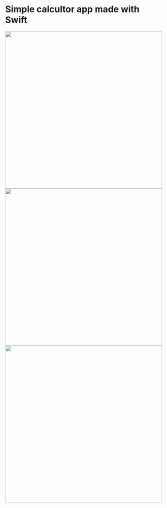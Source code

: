<div>
<h1>Simple calcultor app made with Swift</>
 </div>
 <img src="https://sun1.userapi.com/sun1-28/s/v1/ig2/DEZZtkaO14U3XoC2D7Lk1tgrkfrGKyy1zSR67Do0Zhatqig6eEpxIkNYvZWr8pExpjcCjnQNQMU4W584SfoEaEUO.jpg?size=828x1792&quality=95&type=album" height="500" align="center"/>
 <img src="https://sun9-east.userapi.com/sun9-57/s/v1/if2/XVwbBzcpEjFH1ap6L-GBmsw0u8RkH1iNWuZkx7k94BHVcAXgZJ_nqp6qDdlVzFJQhpzkadsN2AKv89MLqnliftxU.jpg?size=828x1792&quality=96&type=album" height="500" align="center"/>
<img src="https://sun9-north.userapi.com/sun9-86/s/v1/if2/5ljoqU73mlDSd-y8qeEsG8wfMm2HC5TyKZ7n-Ztcno7l-MI7y_G3Wwhrd17FvqjYO71lfwgHkVOVbuScjHHgLTXA.jpg?size=828x1792&quality=96&type=album" height="500" align="center"/>


